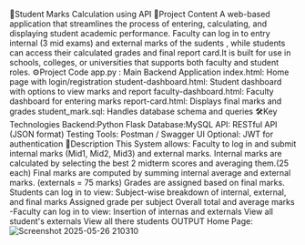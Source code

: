🎯Student Marks Calculation using API
📘Project Content
A web-based application that streamlines the process of entering, calculating, and displaying student academic performance. Faculty can log in to entry internal (3 mid exams) and external marks of the sudents , while students can access their calculated grades and final report card.It is built for use in schools, colleges, or universities that supports both faculty and student roles.
⚙️Project Code
app.py : Main Backend Application
index.html: Home page with login/registration
student-dashboard.html: Student dashboard with options to view marks and report
faculty-dashboard.html: Faculty dashboard for entering marks
report-card.html: Displays final marks and grades
student_mark.sql: Handles database schema and queries
🛠️Key Technologies 
Backend:Python Flask
Database:MySQL
API: RESTful API (JSON format)
Testing Tools: Postman / Swagger UI
Optional: JWT for authentication
📝Description
This System allows:
Faculty to log in and submit internal marks (Mid1, Mid2, Mid3) and external marks.
Internal marks are calculated by selecting the best 2 midterm scores and averaging them.(25 each)
Final marks are computed by summing internal average and external marks. (externals = 75 marks)
Grades are assigned based on final marks.
Students can log in to view:
Subject-wise breakdown of internal, external, and final marks
Assigned grade per subject
Overall total and average marks -Faculty can log in to view:
Insertion of internas and externals
View all student's externals
View all there students
OUTPUT 
Home Page:
![Screenshot 2025-05-26 210310](https://github.com/user-attachments/assets/1fb37817-a5c9-4a08-b001-ed35ee8b2e3d)


